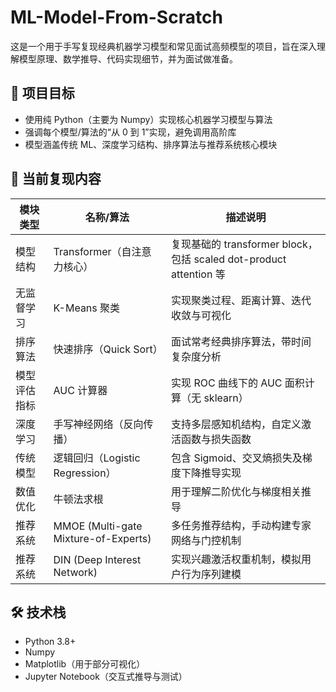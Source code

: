 # ML-Model-From-Scratch

这是一个用于手写复现经典机器学习模型和常见面试高频模型的项目，旨在深入理解模型原理、数学推导、代码实现细节，并为面试做准备。

## 🎯 项目目标

- 使用纯 Python（主要为 Numpy）实现核心机器学习模型与算法
- 强调每个模型/算法的“从 0 到 1”实现，避免调用高阶库
- 模型涵盖传统 ML、深度学习结构、排序算法与推荐系统核心模块

## 📘 当前复现内容

| 模块类型       | 名称/算法                     | 描述说明 |
|----------------|-------------------------------|----------|
| 模型结构       | Transformer（自注意力核心）    | 复现基础的 transformer block，包括 scaled dot-product attention 等 |
| 无监督学习     | K-Means 聚类                  | 实现聚类过程、距离计算、迭代收敛与可视化 |
| 排序算法       | 快速排序（Quick Sort）         | 面试常考经典排序算法，带时间复杂度分析 |
| 模型评估指标   | AUC 计算器                    | 实现 ROC 曲线下的 AUC 面积计算（无 sklearn） |
| 深度学习       | 手写神经网络（反向传播）       | 支持多层感知机结构，自定义激活函数与损失函数 |
| 传统模型       | 逻辑回归（Logistic Regression）| 包含 Sigmoid、交叉熵损失及梯度下降推导实现 |
| 数值优化       | 牛顿法求根                    | 用于理解二阶优化与梯度相关推导 |
| 推荐系统       | MMOE (Multi-gate Mixture-of-Experts) | 多任务推荐结构，手动构建专家网络与门控机制 |
| 推荐系统       | DIN (Deep Interest Network)   | 实现兴趣激活权重机制，模拟用户行为序列建模 |

## 🛠 技术栈

- Python 3.8+
- Numpy
- Matplotlib（用于部分可视化）
- Jupyter Notebook（交互式推导与测试）
